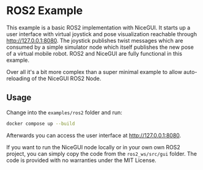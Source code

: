 # ROS2 Example

This example is a basic ROS2 implementation with NiceGUI.
It starts up a user interface with virtual joystick and pose visualization reachable through http://127.0.0.1:8080.
The joystick publishes twist messages which are consumed by a simple simulator node which itself publishes the new pose of a virtual mobile robot.
ROS2 and NiceGUI are fully functional in this example.

Over all it's a bit more complex than a super minimal example to allow auto-reloading of the NiceGUI ROS2 Node.

## Usage

Change into the `examples/ros2` folder and run:

```bash
docker compose up --build
```

Afterwards you can access the user interface at http://127.0.0.1:8080.

If you want to run the NiceGUI node locally or in your own own ROS2 project, you can simply copy the code from the `ros2_ws/src/gui` folder.
The code is provided with no warranties under the MIT License.
